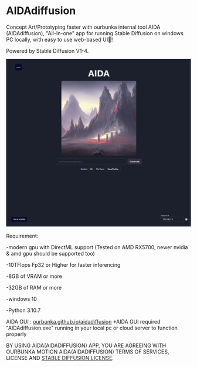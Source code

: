 # AIDAdiffusion
Concept Art/Prototyping faster with ourbunka internal tool AIDA (AIDAdiffusion), "All-In-one" app for running Stable Diffusion on windows PC locally, with easy to use web-based UI🎉!

Powered by Stable Diffusion V1-4.

<img src="https://github.com/ourbunka/aidadiffusion/blob/main/AIDA.PNG?raw=true">


Requirement:

-modern gpu with DirectML support (Tested on AMD RX5700, newer nvidia & amd gpu should be supported too)

-10TFlops Fp32 or Higher for faster inferencing

-8GB of VRAM or more

-32GB of RAM or more 

-windows 10

-Python 3.10.7


AIDA GUI : [ourbunka.github.io/aidadiffusion](https://ourbunka.github.io/aidadiffusion)
*AIDA GUI required "AIDAdiffusion.exe" running in your local pc or cloud server to function properly


BY USING AIDA(AIDADIFFUSION) APP, YOU ARE AGREEING WITH OURBUNKA MOTION AIDA(AIDADIFFUSION) TERMS OF SERVICES, LICENSE AND
[STABLE DIFFUSION LICENSE](https://huggingface.co/spaces/CompVis/stable-diffusion-license).
